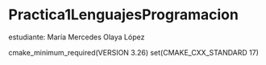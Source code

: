# Practica1LenguajesProgramacion

estudiante: María Mercedes Olaya López

cmake_minimum_required(VERSION 3.26)
set(CMAKE_CXX_STANDARD 17)


